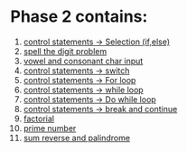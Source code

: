 # Phase 2 contains:

1.  [control statements -> Selection (if,else)]()
2.  [spell the digit problem]()
3.  [vowel and consonant char input ]()
4.  [control statements -> switch]()
5.  [control statements -> For loop]()
6.  [control statements -> while loop]()
7.  [control statements -> Do while loop]()
8.  [control statements -> break and continue]()
9.  [factorial]()
10. [prime number]()
11. [sum reverse and palindrome]()
